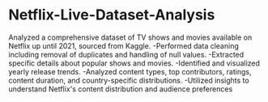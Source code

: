 # Netflix-Live-Dataset-Analysis
Analyzed a comprehensive dataset of TV shows and movies available on Netflix up until
2021, sourced from Kaggle.
-Performed data cleaning including removal of duplicates and handling of null values.
-Extracted specific details about popular shows and movies.
-Identified and visualized yearly release trends.
-Analyzed content types, top contributors, ratings, content duration, and country-specific
distributions.
-Utilized insights to understand Netflix's content distribution and audience preferences
